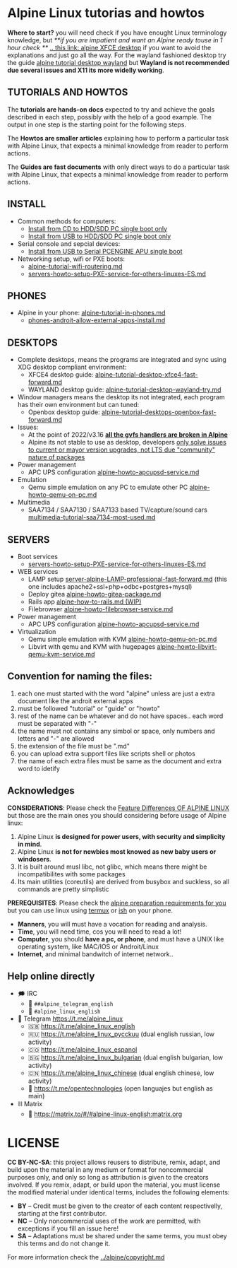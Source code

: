 Alpine Linux tutorias and howtos
=================================

**Where to start?** you will need check if you have enought Linux terminology knowledge, but 
_**if you are impatient and want an Alpine ready touse in 1 hour check **_ [.. this link: alpine XFCE desktop](alpine-tutorial-desktop-xfce4-fast-forward.md) 
if you want to avoid the explanations and just go all the way. For the wayland fashioned 
desktop try the guide [alpine tutorial desktop wayland](alpine-tutorial-desktop-wayland-try.md) 
but **Wayland is not recommended due several issues and X11 its more widelly working**.

## TUTORIALS AND HOWTOS

The **tutorials are hands-on docs** expected to try and achieve the goals described 
in each step, possibly with the help of a good example. The output in one step 
is the starting point for the following steps.

The **Howtos are smaller articles** explaining how to perform a particular task 
with Alpine Linux, that expects a minimal knowledge from reader to perform actions. 

The **Guides are fast documents** with only direct ways to do a particular task
with Alpine Linux, that expects a minimal knowledge from reader to perform actions. 

## INSTALL

* Common methods for computers:
    * [Install from CD to HDD/SDD PC single boot only](alpine-install-from-cd-to-disk-pc-single-boot-only.md)
    * [Install from USB to HDD/SDD PC single boot only](alpine-install-from-usb-to-disk-pc-single-boot-only.md)
* Serial console and sepcial devices:
    * [Install from USB to Serial PCENGINE APU single boot](alpine-install-from-cd-to-pcengine-apu-single-boot.md)
* Networking setup, wifi or PXE boots:
    * [alpine-tutorial-wifi-routering.md](alpine-tutorial-wifi-routering.md)
    * [servers-howto-setup-PXE-service-for-others-linuxes-ES.md](servers-howto-setup-PXE-service-for-others-linuxes-ES.md)

## PHONES

* Alpine in your phone: [alpine-tutorial-in-phones.md](alpine-tutorial-in-phones.md)
    * [phones-androit-allow-external-apps-install.md](phones-androit-allow-external-apps-install.md)

## DESKTOPS

* Complete desktops, means the programs are integrated and sync using XDG desktop compliant environment:
    * XFCE4 desktop guide: [alpine-tutorial-desktop-xfce4-fast-forward.md](alpine-tutorial-desktop-xfce4-fast-forward.md)
    * WAYLAND desktop guide: [alpine-tutorial-desktop-wayland-try.md](alpine-tutorial-desktop-wayland-try.md)
* Window managers means the desktop its not integrated, each program has their own environment but can tuned:
    * Openbox desktop guide: [alpine-tutorial-desktops-openbox-fast-forward.md](alpine-tutorial-desktops-openbox-fast-forward.md)
* Issues:
    * At the point of 2022/v3.16 **[all the gvfs handlers are broken in Alpine](https://gitlab.alpinelinux.org/alpine/aports/-/issues/14183)**
    * Alpine its not stable to use as desktop, developers [only solve issues to current or mayor version upgrades, not LTS due "community" nature of packages](https://gitlab.alpinelinux.org/alpine/aports/-/issues/14182#note_262134)
* Power management
    * APC UPS configuration [alpine-howto-apcupsd-service.md](alpine-howto-apcupsd-service.md)
* Emulation
    * Qemu simple emulation on any PC to emulate other PC [alpine-howto-qemu-on-pc.md](alpine-howto-qemu-on-pc.md)
* Multimedia
    * SAA7134 / SAA7130 / SAA7133 based TV/capture/sound cars [multimedia-tutorial-saa7134-most-used.md](multimedia-tutorial-saa7134-most-used.md)

## SERVERS

* Boot services
    * [servers-howto-setup-PXE-service-for-others-linuxes-ES.md](servers-howto-setup-PXE-service-for-others-linuxes-ES.md)
* WEB services
    * LAMP setup [server-alpine-LAMP-professional-fast-forward.md](server-alpine-LAMP-professional-fast-forward.md) (this one includes apache2+ssl+php+odbc+postgres+mysql)
    * Deploy gitea [alpine-howto-gitea-package.md](alpine-howto-gitea-package.md)
    * Rails app [alpine-how-to-rails.md (WIP)](tutorials/alpine-how-to-rails.md)
    * Filebrowser [alpine-howto-filebrowser-service.md](tutorials/alpine-howto-filebrowser-service.md)
* Power management
    * APC UPS configuration [alpine-howto-apcupsd-service.md](alpine-howto-apcupsd-service.md)
* Virtualization
    * Qemu simple emulation with KVM [alpine-howto-qemu-on-pc.md](alpine-howto-qemu-on-pc.md)
    * Libvirt with qemu and KVM with hugepages [alpine-howto-libvirt-qemu-kvm-service.md](alpine-howto-libvirt-qemu-kvm-service.md)


## Convention for naming the files:

1. each one must started with the word "alpine" unless are just a extra document like the androit external apps
2. must be followed "tutorial" or "guide" or "howto" 
3. rest of the name can be whatever and do not have spaces.. each word must be separated with "-"
4. the name must not contains any simbol or space, only numbers and letters and "-" are allowed
5. the extension of the file must be ".md"
6. you can upload extra support files like scripts shell or photos
7. the name of each extra files must be same as the document and extra word to idetify


## Acknowledges

**CONSIDERATIONS**: Please check the [Feature Differences OF ALPINE LINUX](../documents/README.md#feature-differences) 
but those are the main ones you should considering before usage of Alpine linux:

1. Alpine Linux **is designed for power users, with security and simplicity in mind**.
2. Alpine Linux **is not for newbies most knowed as new baby users or windosers**.
3. It is built around musl libc, not glibc, which means there might be incompatibilites with some packages
4. Its main utilities (coreutils) are derived from busybox and suckless, so all commands are pretty simplistic

**PREREQUISITES**: Please check the [alpine preparation requirements for you](alpine-newbie-prepare.md) 
but you can use linux using [termux](tutorial-alpine-in-phone.md) or [ish](tutorial-alpine-in-phone.md) on your phone.

* **Manners**, you will must have a vocation for reading and analysis.
* **Time**, you will need time, cos you will need to read a lot!
* **Computer**, you should **have a pc, or phone**, and must have a UNIX like operating system, like MAC/IOS or Androit/Linux
* **Internet**, and minimal bandwitch of internet network.. 

## Help online directly

- 🗯 IRC
  - 💬 `##alpine_telegram_english`
  - 💬 `#alpine_linux_english`
- 📱 Telegram https://t.me/alpine_linux
  - 🇬🇧 https://t.me/alpine_linux_english
  - 🇷🇺 https://t.me/alpine_linux_pycckuu (dual english russian, low activity)
  - 🇨🇴 https://t.me/alpine_linux_espanol
  - 🇧🇬 https://t.me/alpine_linux_bulgarian (dual english bulgarian, low activity)
  - 🇨🇳 https://t.me/alpine_linux_chinese (dual english chinese, low activity)
  - 📡 https://t.me/opentechnologies (open languajes but english as main)
- ⛓ Matrix
  - 👥 https://matrix.to/#/#alpine-linux-english:matrix.org

# LICENSE

**CC BY-NC-SA**: this project allows reusers to distribute, remix, adapt, and build upon the material 
in any medium or format for noncommercial purposes only, and only so long as attribution is given 
to the creators involved. If you remix, adapt, or build upon the material, you must license the modified 
material under identical terms,  includes the following elements:

* **BY**  – Credit must be given to the creator of each content respectivelly, starting at the first contributor.
* **NC**  – Only noncommercial uses of the work are permitted, with exceptions if you fill an issue here!
* **SA**  – Adaptations must be shared under the same terms, you must obey this terms and do not change it.

For more information check the [../alpine/copyright.md](../alpine/copyright.md)

